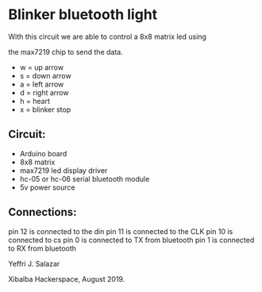 
# Blinker bluetooth light

With this circuit we are able to control a 8x8 matrix led using

the max7219 chip to send the data.

* w = up arrow
* s = down arrow
* a = left arrow
* d = right arrow
* h = heart
* x = blinker stop

## Circuit:
* Arduino board
* 8x8 matrix
* max7219 led display driver
* hc-05 or hc-06 serial bluetooth module
* 5v power source

## Connections:
pin 12 is connected to the din
pin 11 is connected to the CLK
pin 10 is connected to cs
pin 0 is connected to TX from bluetooth
pin 1 is connected to RX from bluetooth

Yeffri J. Salazar

Xibalba Hackerspace, August 2019.

